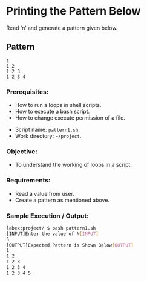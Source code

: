 # Printing the Pattern Below

Read ‘n’ and generate a pattern given below.

## Pattern

```
1
1 2
1 2 3
1 2 3 4
```

### Prerequisites:

- How to run a loops in shell scripts.
- How to execute a bash script.
- How to change execute permission of a file.

* Script name: `pattern1.sh`.
* Work directory: `~/project`.

### Objective:

- To understand the working of loops in a script.

### Requirements:

- Read a value from user.
- Create a pattern as mentioned above.

### Sample Execution / Output:

```bash
labex:project/ $ bash pattern1.sh
[INPUT]Enter the value of N[INPUT]
5
[OUTPUT]Expected Pattern is Shown Below[OUTPUT]
1
1 2
1 2 3
1 2 3 4
1 2 3 4 5
```
